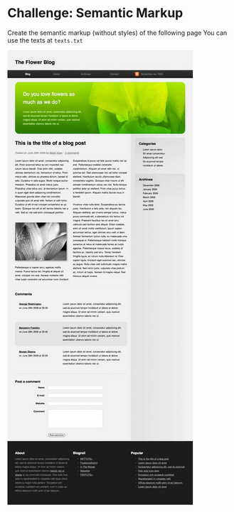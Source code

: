 # Challenge: Semantic Markup

Create the semantic markup (without styles) of the following page
You can use the texts at `texts.txt` 

![final](img/final.jpg)

